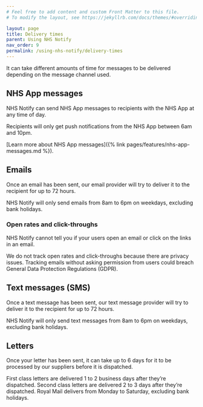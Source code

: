 ```yaml
---
# Feel free to add content and custom Front Matter to this file.
# To modify the layout, see https://jekyllrb.com/docs/themes/#overriding-theme-defaults

layout: page
title: Delivery times
parent: Using NHS Notify
nav_order: 9
permalink: /using-nhs-notify/delivery-times
---
```


It can take different amounts of time for messages to be delivered depending on the message channel used.

## NHS App messages

NHS Notify can send NHS App messages to recipients with the NHS App at any time of day.

Recipients will only get push notifications from the NHS App between 6am and 10pm.

[Learn more about NHS App messages]({% link pages/features/nhs-app-messages.md %}).

## Emails

Once an email has been sent, our email provider will try to deliver it to the recipient for up to 72 hours.

NHS Notify will only send emails from 8am to 6pm on weekdays, excluding bank holidays.

### Open rates and click-throughs

NHS Notify cannot tell you if your users open an email or click on the links in an email.

We do not track open rates and click-throughs because there are privacy issues. Tracking emails without asking permission from users could breach General Data Protection Regulations (GDPR).

## Text messages (SMS)

Once a text message has been sent, our text message provider will try to deliver it to the recipient for up to 72 hours.

NHS Notify will only send text messages from 8am to 6pm on weekdays, excluding bank holidays.

## Letters

Once your letter has been sent, it can take up to 6 days for it to be processed by our suppliers before it is dispatched.

First class letters are delivered 1 to 2 business days after they’re dispatched. Second class letters are delivered 2 to 3 days after they’re dispatched. Royal Mail delivers from Monday to Saturday, excluding bank holidays.
